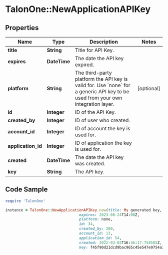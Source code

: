 # TalonOne::NewApplicationAPIKey

## Properties

Name | Type | Description | Notes
------------ | ------------- | ------------- | -------------
**title** | **String** | Title for API Key. | 
**expires** | **DateTime** | The date the API key expired. | 
**platform** | **String** | The third-party platform the API key is valid for. Use &#x60;none&#x60; for a generic API key to be used from your own integration layer.  | [optional] 
**id** | **Integer** | ID of the API Key. | 
**created_by** | **Integer** | ID of user who created. | 
**account_id** | **Integer** | ID of account the key is used for. | 
**application_id** | **Integer** | ID of application the key is used for. | 
**created** | **DateTime** | The date the API key was created. | 
**key** | **String** | The API key. | 

## Code Sample

```ruby
require 'TalonOne'

instance = TalonOne::NewApplicationAPIKey.new(title: My generated key,
                                 expires: 2023-08-24T14:00Z,
                                 platform: none,
                                 id: 34,
                                 created_by: 280,
                                 account_id: 13,
                                 application_id: 54,
                                 created: 2022-03-02T16:46:17.758585Z,
                                 key: f45f90d21dcd9bac965c45e547e9754a3196891d09948e35adbcbedc4e9e4b01)
```


